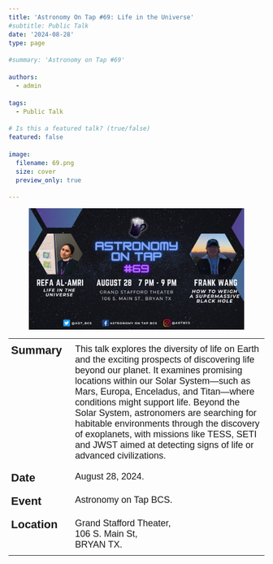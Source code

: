 ```yaml
---
title: 'Astronomy On Tap #69: Life in the Universe'
#subtitle: Public Talk
date: '2024-08-28'
type: page 

#summary: 'Astronomy on Tap #69'

authors:
  - admin

tags:
  - Public Talk

# Is this a featured talk? (true/false)
featured: false

image:
  filename: 69.png
  size: cover
  preview_only: true

---
```

<figure>
<img src="69.png" style="width:auto;height:auto"/>
</figure>

<style type="text/css">
.tg  {border:none;border-collapse:collapse;border-spacing:0;}
.tg td{border-style:solid;border-width:0px;font-family:Arial, sans-serif;font-size:14px;overflow:hidden;
  padding:10px 5px;word-break:normal;}
.tg th{border-style:solid;border-width:0px;font-family:Arial, sans-serif;font-size:14px;font-weight:normal;
  overflow:hidden;padding:10px 5px;word-break:normal;}
.tg .tg-9l91{font-size:22px;font-weight:bold;text-align:left;vertical-align:top}
.tg .tg-60hs{font-size:18px;text-align:left;vertical-align:top}
</style>
<table class="tg" style="undefined;table-layout: fixed; width: 100%"><colgroup>
<col style="width: 25%">
<col style="width: 75%">
</colgroup>
<tbody>
  <tr>
    <td class="tg-9l91">Summary</td>
    <td class="tg-60hs">This talk explores the diversity of life on Earth and the exciting prospects of discovering life beyond our planet. It examines promising locations within our Solar System—such as Mars, Europa, Enceladus, and Titan—where conditions might support life. Beyond the Solar System, astronomers are searching for habitable environments through the discovery of exoplanets, with missions like TESS, SETI and JWST aimed at detecting signs of life or advanced civilizations.<br></td>
  </tr>
  <tr>
    <td class="tg-9l91">Date </td>
    <td class="tg-60hs">August 28, 2024.</td>
  </tr>
  <tr>
    <td class="tg-9l91">Event</td>
    <td class="tg-60hs">Astronomy on Tap BCS.</td>
  </tr>
  <tr>
    <td class="tg-9l91">Location</td>
    <td class="tg-60hs">Grand Stafford Theater, <br>106 S. Main St,<br> BRYAN TX.</td>
  </tr>
</tbody></table>